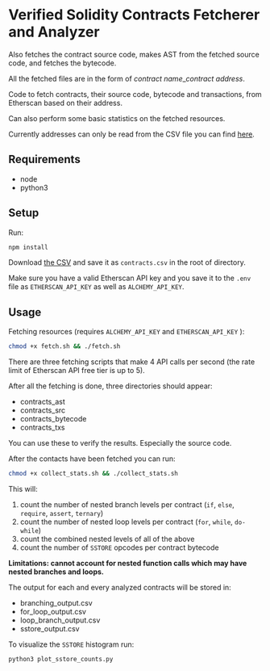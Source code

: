 # Verified Solidity Contracts Fetcherer and Analyzer

Also fetches the contract source code, makes AST from the fetched source code, and fetches the bytecode.

All the fetched files are in the form of _contract name_\__contract address_.

Code to fetch contracts, their source code, bytecode and transactions, from Etherscan based on their address.

Can also perform some basic statistics on the fetched resources.

Currently addresses can only be read from the CSV file you can find [here](https://etherscan.io/exportData?type=open-source-contract-codes).

## Requirements

- node
- python3

## Setup

Run:

```sh
npm install
```

Download [the CSV](https://etherscan.io/exportData?type=open-source-contract-codes) and save it as `contracts.csv` in the root of directory.

Make sure you have a valid Etherscan API key and you save it to the `.env` file as `ETHERSCAN_API_KEY` as well as `ALCHEMY_API_KEY`.

## Usage

Fetching resources (requires `ALCHEMY_API_KEY` and `ETHERSCAN_API_KEY` ):

```sh
chmod +x fetch.sh && ./fetch.sh
```

There are three fetching scripts that make 4 API calls per second (the rate limit of Etherscan API free tier is up to 5).

After all the fetching is done, three directories should appear:

- contracts_ast
- contracts_src
- contracts_bytecode
- contracts_txs

You can use these to verify the results. Especially the source code.

After the contacts have been fetched you can run:

```sh
chmod +x collect_stats.sh && ./collect_stats.sh
```

This will:

1.  count the number of nested branch levels per contract (`if`, `else`, `require`, `assert`, `ternary`)
2.  count the number of nested loop levels per contract (`for`, `while`, `do-while`)
3.  count the combined nested levels of all of the above
4.  count the number of `SSTORE` opcodes per contract bytecode

**Limitations: cannot account for nested function calls which may have nested branches and loops.**

The output for each and every analyzed contracts will be stored in:

- branching_output.csv
- for_loop_output.csv
- loop_branch_output.csv
- sstore_output.csv

To visualize the `SSTORE` histogram run:

```sh
python3 plot_sstore_counts.py
```
